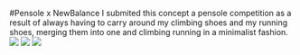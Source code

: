 #Pensole x NewBalance
I submited this concept a pensole competition as a result of always having to carry around my climbing shoes and my running shoes, merging them into one and climbing running in a minimalist fashion.
![](https://dl.dropboxusercontent.com/s/1xuf2wzviv1qer6/2021-03-23-Virbam-02.png?dl=0)
![](https://dl.dropboxusercontent.com/s/sr9470iaz3sk8kl/Artboard%203%402x-100.jpg?dl=0)
![](https://dl.dropboxusercontent.com/s/rxuf5jabsee0cdt/CLIMBING%20ON%20THE%20RUN%20-%20-01.jpg?dl=0)
